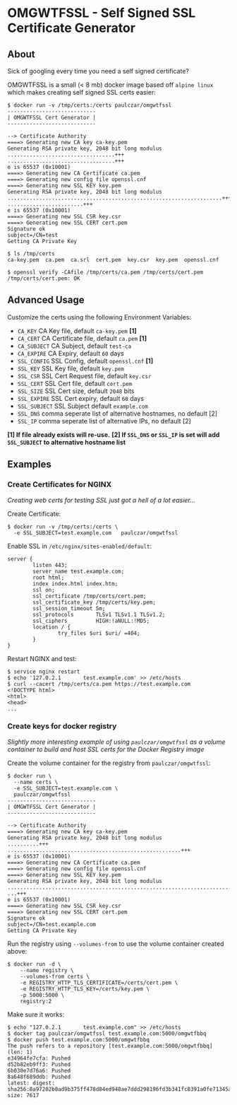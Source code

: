 OMGWTFSSL - Self Signed SSL Certificate Generator
=================================================

About
-----

Sick of googling every time you need a self signed certificate?

OMGWTFSSL is a small (< 8 mb) docker image based off `alpine linux` which makes creating self signed SSL certs easier:

```
$ docker run -v /tmp/certs:/certs paulczar/omgwtfssl
----------------------------
| OMGWTFSSL Cert Generator |
----------------------------

--> Certificate Authority
====> Generating new CA key ca-key.pem
Generating RSA private key, 2048 bit long modulus
..................................+++
..................................+++
e is 65537 (0x10001)
====> Generating new CA Certificate ca.pem
====> Generating new config file openssl.cnf
====> Generating new SSL KEY key.pem
Generating RSA private key, 2048 bit long modulus
....................................................................+++
........................+++
e is 65537 (0x10001)
====> Generating new SSL CSR key.csr
====> Generating new SSL CERT cert.pem
Signature ok
subject=/CN=test
Getting CA Private Key

$ ls /tmp/certs 
ca-key.pem  ca.pem  ca.srl  cert.pem  key.csr  key.pem  openssl.cnf

$ openssl verify -CAfile /tmp/certs/ca.pem /tmp/certs/cert.pem 
/tmp/certs/cert.pem: OK

```

Advanced Usage
--------------

Customize the certs using the following Environment Variables:

* `CA_KEY` CA Key file, default `ca-key.pem` __[1]__
* `CA_CERT` CA Certificate file, default `ca.pem` __[1]__
* `CA_SUBJECT` CA Subject, default `test-ca`
* `CA_EXPIRE` CA Expiry, default `60` days
* `SSL_CONFIG` SSL Config, default `openssl.cnf` __[1]__
* `SSL_KEY` SSL Key file, default `key.pem`
* `SSL_CSR` SSL Cert Request file, default `key.csr`
* `SSL_CERT` SSL Cert file, default `cert.pem`
* `SSL_SIZE` SSL Cert size, default `2048` bits
* `SSL_EXPIRE` SSL Cert expiry, default `60` days
* `SSL_SUBJECT` SSL Subject default `example.com`
* `SSL_DNS` comma seperate list of alternative hostnames, no default [2]
* `SSL_IP` comma seperate list of alternative IPs, no default [2]

__[1] If file already exists will re-use.__
__[2] If `SSL_DNS` or `SSL_IP` is set will add `SSL_SUBJECT` to alternative hostname list__

Examples
--------

### Create Certificates for NGINX

_Creating web certs for testing SSL just got a hell of a lot easier..._

Create Certificate:
```
$ docker run -v /tmp/certs:/certs \
  -e SSL_SUBJECT=test.example.com   paulczar/omgwtfssl
```

Enable SSL in `/etc/nginx/sites-enabled/default`:

```
server {
        listen 443;
        server_name test.example.com;
        root html;
        index index.html index.htm;
        ssl on;
        ssl_certificate /tmp/certs/cert.pem;
        ssl_certificate_key /tmp/certs/key.pem;
        ssl_session_timeout 5m;
        ssl_protocols       TLSv1 TLSv1.1 TLSv1.2;
        ssl_ciphers         HIGH:!aNULL:!MD5;
        location / {
                try_files $uri $uri/ =404;
        }
}
```

Restart NGINX and test:

```
$ service nginx restart
$ echo '127.0.2.1       test.example.com' >> /etc/hosts
$ curl --cacert /tmp/certs/ca.pem https://test.example.com
<!DOCTYPE html>
<html>
<head>
...
```


### Create keys for docker registry

_Slightly more interesting example of using `paulczar/omgwtfssl` as a volume container to build and host SSL certs for the Docker Registry image_

Create the volume container for the registry from `paulczar/omgwtfssl`:

```
$ docker run \
  --name certs \
  -e SSL_SUBJECT=test.example.com \
  paulczar/omgwtfssl
----------------------------
| OMGWTFSSL Cert Generator |
----------------------------

--> Certificate Authority
====> Generating new CA key ca-key.pem
Generating RSA private key, 2048 bit long modulus
..........+++
.......................................................+++
e is 65537 (0x10001)
====> Generating new CA Certificate ca.pem
====> Generating new config file openssl.cnf
====> Generating new SSL KEY key.pem
Generating RSA private key, 2048 bit long modulus
........................................................................................................................................................+++
...+++
e is 65537 (0x10001)
====> Generating new SSL CSR key.csr
====> Generating new SSL CERT cert.pem
Signature ok
subject=/CN=test.example.com
Getting CA Private Key
```

Run the registry using `--volumes-from` to use the volume container created above:

```
$ docker run -d \
    --name registry \
    --volumes-from certs \
    -e REGISTRY_HTTP_TLS_CERTIFICATE=/certs/cert.pem \
    -e REGISTRY_HTTP_TLS_KEY=/certs/key.pem \
    -p 5000:5000 \
    registry:2
```

Make sure it works:
```
$ echo "127.0.2.1       test.example.com" >> /etc/hosts
$ docker tag paulczar/omgwtfssl test.example.com:5000/omgwtfbbq
$ docker push test.example.com:5000/omgwtfbbq
The push refers to a repository [test.example.com:5000/omgwtfbbq] (len: 1)
e34964fe7cfa: Pushed 
d52b82eb9ff3: Pushed 
6b030e7d76a6: Pushed 
8a648f689ddb: Pushed 
latest: digest: sha256:8a97202b0ad9b375ff478d84ed948ae7ddd298196fd3b341fc8391a0fe71345a size: 7617
```    
